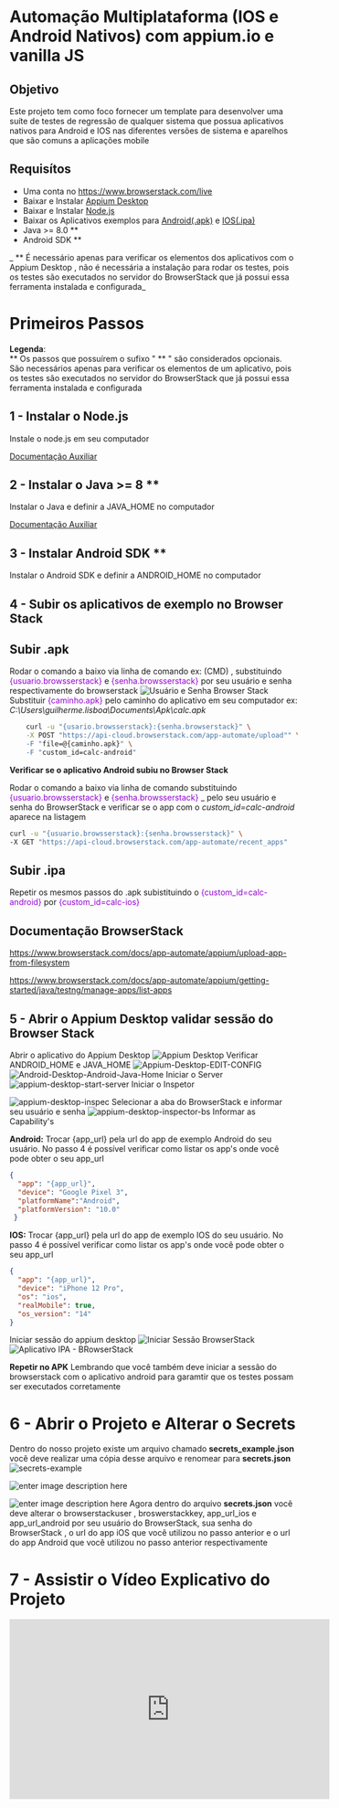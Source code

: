 # Automação Multiplataforma (IOS e Android Nativos) com appium.io  e vanilla JS

 

## Objetivo
Este projeto tem como foco fornecer um template para desenvolver uma suíte de testes de regressão de qualquer sistema que possua aplicativos nativos para Android e IOS nas diferentes versões de sistema e aparelhos que são comuns a aplicações mobile

## Requisítos

 - Uma conta no https://www.browserstack.com/live
 - Baixar e Instalar [Appium Desktop](https://github.com/appium/appium-desktop/releases/latest)
 - Baixar e Instalar [Node.js](https://nodejs.org/pt-br/download/)
 - Baixar os Aplicativos exemplos para [Android(.apk)](https://nodejs.org/pt-br/download/) e [IOS(.ipa)](https://drive.google.com/file/d/1JL8WszHrovaZWBWBv02pjjErbotJ9DWp/view?usp=sharing)
 - Java >= 8.0 ** 
 - Android SDK **

_ **  É necessário apenas para verificar os elementos dos aplicativos com o Appium Desktop , não é necessária a instalação para rodar os testes, pois os testes são executados no servidor do BrowserStack que já possui essa ferramenta instalada e configurada_
 

# Primeiros Passos
**Legenda**:  
** Os passos que possuírem o sufixo " ** " são considerados opcionais. São necessários apenas para verificar os elementos de um aplicativo, pois os testes são executados no servidor do BrowserStack que já possui essa ferramenta instalada e configurada

## 1 - Instalar o Node.js

Instale o node.js em seu computador

[Documentação Auxiliar](https://www.treinaweb.com.br/blog/instalacao-do-node-js-windows-mac-e-linux#:~:text=js%20em%20Windows%2C%20Mac%20e,por%C3%A9m%2C%20costuma%20ser%20mais%20antiga.)

## 2 -  Instalar o Java >= 8 **
Instalar o Java e definir a JAVA_HOME no computador

[Documentação Auxiliar](https://techexpert.tips/pt-br/windows-pt-br/instalar-java-jdk-no-windows/)

## 3 -  Instalar Android SDK **
Instalar o Android SDK e definir a ANDROID_HOME no computador


## 4 - Subir os aplicativos de exemplo no Browser Stack

**Subir .apk**
-
Rodar o comando a baixo via linha de comando ex: (CMD) ,  substituindo <font color='DarkViolet'>{usuario.browsserstack}</font>  e <font color='DarkViolet'>{senha.browsserstack}</font> por seu usuário e senha respectivamente do browserstack
![Usuário e Senha Browser Stack](https://i.imgur.com/QghwokP.png)
 Substituir <font color='DarkViolet'>{caminho.apk}</font>  pelo caminho do aplicativo em seu computador ex: *C:\Users\guilherme.lisboa\Documents\Apk\calc.apk*

```bash
    curl -u "{usario.browsserstack}:{senha.browserstack}" \
    -X POST "https://api-cloud.browserstack.com/app-automate/upload"" \
    -F "file=@{caminho.apk}" \
    -F "custom_id=calc-android"
```
**Verificar se o aplicativo Android subiu no Browser Stack**

Rodar o comando a baixo via linha de comando substituindo <font color='DarkViolet'>{usuario.browsserstack}</font>  e <font color='DarkViolet'>{senha.browsserstack}</font> _ pelo seu usuário e senha do BrowserStack e verificar se o app com o *custom_id=calc-android* aparece na listagem
```bash
curl -u "{usuario.browsserstack}:{senha.browsserstack}" \
-X GET "https://api-cloud.browserstack.com/app-automate/recent_apps"

```

**Subir .ipa**
-
Repetir os mesmos passos do .apk subistituindo o <font color='DarkViolet'>{custom_id=calc-android}</font> por <font color='DarkViolet'>{custom_id=calc-ios}</font> 


**Documentação BrowserStack**
- 
https://www.browserstack.com/docs/app-automate/appium/upload-app-from-filesystem

https://www.browserstack.com/docs/app-automate/appium/getting-started/java/testng/manage-apps/list-apps



## 5 - Abrir o Appium Desktop validar sessão do Browser Stack

Abrir o aplicativo do Appium Desktop
![Appium Desktop](https://i.imgur.com/FqwFTmG.png)
Verificar ANDROID_HOME e JAVA_HOME
![Appium-Desktop-EDIT-CONFIG](https://i.imgur.com/WIqZPHI.png)![Android-Desktop-Android-Java-Home](https://i.imgur.com/zYNOlhG.png)
Iniciar o Server
![appium-desktop-start-server](https://i.imgur.com/P70BCxc.png)
Iniciar o Inspetor 

![appium-desktop-inspec](https://i.imgur.com/ia2Lq40.png)
Selecionar a aba do BrowserStack e informar seu usuário e senha
![appium-desktop-inspector-bs](https://i.imgur.com/99oLtav.png)
Informar as Capability's

 **Android:**
 Trocar {app_url} pela url do app de exemplo Android do seu usuário. No passo 4 é possível verificar como listar os app's onde você pode obter o seu app_url
 
```json
{  
  "app": "{app_url}",
  "device": "Google Pixel 3",
  "platformName":"Android",  
  "platformVersion": "10.0"
 }
```


 **IOS:**
 Trocar {app_url} pela url do app de exemplo IOS do seu usuário. No passo 4 é possível verificar como listar os app's onde você pode obter o seu app_url
 
```json
{
  "app": "{app_url}",
  "device": "iPhone 12 Pro",
  "os": "ios",
  "realMobile": true,
  "os_version": "14"
}
```
Iniciar sessão do appium desktop 
![Iniciar Sessão BrowserStack](https://i.imgur.com/NepBJUY.png)
![Aplicativo IPA - BRowserStack](https://i.imgur.com/rGSawQd.png)

**Repetir no APK**
Lembrando que você também deve iniciar a sessão do browserstack com o aplicativo android para garamtir que os testes possam ser executados corretamente


# 6 - Abrir o Projeto e Alterar o Secrets

 
Dentro do nosso projeto existe um arquivo chamado **secrets_example.json** você deve realizar uma cópia desse arquivo e renomear para **secrets.json**
	![secrets-example](https://i.imgur.com/wqNfE4i.png)
 
![enter image description here](https://i.imgur.com/ZLf1HYG.png)

![enter image description here](https://i.imgur.com/NzjoV8O.png)
Agora dentro do arquivo **secrets.json** você deve alterar o browserstackuser , broswerstackkey, app_url_ios e app_url_android por seu usuário do BrowserStack, sua senha do BrowserStack , o url do app iOS que você utilizou no passo anterior e o url do app Android que você utilizou no passo anterior respectivamente

# 7 - Assistir o Vídeo Explicativo do Projeto
<iframe width="560" height="315" src="https://www.youtube.com/embed/R-l5eLHhPJY" title="YouTube video player" frameborder="0" allow="accelerometer; autoplay; clipboard-write; encrypted-media; gyroscope; picture-in-picture" allowfullscreen></iframe>







